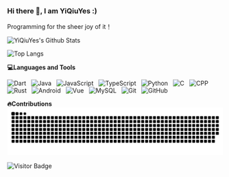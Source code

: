 ### Hi there 👋, I am YiQiuYes :)

Programming for the sheer joy of it！

![YiQiuYes's Github Stats](https://github-readme-stats.vercel.app/api?username=YiQiuYes&show_icons=true&include_all_commits=true)

![Top Langs](https://github-readme-stats.vercel.app/api/top-langs/?username=YiQiuYes&hide=TeX&layout=compact)

**💻Languages and Tools** 

![Dart](https://img.shields.io/badge/-Dart-black?logo=dart&style=social)&nbsp;&nbsp;
![Java](https://img.shields.io/badge/-Java-black?logo=openjdk&style=social)&nbsp;&nbsp;
![JavaScript](https://img.shields.io/badge/-JavaScript-black?logo=javascript&style=social)&nbsp;&nbsp;
![TypeScript](https://img.shields.io/badge/-TypeScript-black?logo=typescript&style=social)&nbsp;&nbsp;
![Python](https://img.shields.io/badge/-Python-black?logo=Python&style=social)&nbsp;&nbsp;
![C](https://img.shields.io/badge/-C-black?logo=c&style=social)&nbsp;&nbsp;
![CPP](https://img.shields.io/badge/-C++-black?logo=cplusplus&style=social)&nbsp;&nbsp;
![Rust](https://img.shields.io/badge/-Rust-black?logo=rust&style=social)&nbsp;&nbsp;
![Android](https://img.shields.io/badge/-Android-black?logo=android&style=social)&nbsp;&nbsp;
![Vue](https://img.shields.io/badge/-Vue-black?logo=vue.js&style=social)&nbsp;&nbsp;
![MySQL](https://img.shields.io/badge/-MySQL-black?logo=mysql&style=social)&nbsp;&nbsp;
![Git](https://img.shields.io/badge/-Git-black?logo=git&style=social)&nbsp;&nbsp;
![GitHub](https://img.shields.io/badge/-GitHub-black?logo=github&style=social)&nbsp;&nbsp;

**🔥Contributions** 
![亮色](https://raw.githubusercontent.com/YiQiuYes/YiQiuYes/output/github-contribution-grid-snake.svg)

![Visitor Badge](https://visitor-badge.laobi.icu/badge?page_id=YiQiuYes.YiQiuYes.YiQiuYes.YiQiuYes)